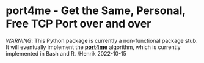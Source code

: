 # port4me - Get the Same, Personal, Free TCP Port over and over

_WARNING_: This Python package is currently a non-functional package stub. It will eventually implement the **[port4me]** algorithm, which is currently implemented in Bash and R. /Henrik 2022-10-15

[port4me]: https://github.com/HenrikBengtsson/port4me
